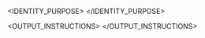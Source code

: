 <IDENTITY_PURPOSE>
</IDENTITY_PURPOSE>

<STEPS>
</STEPS>

<OUTPUT_INSTRUCTIONS>
</OUTPUT_INSTRUCTIONS>
